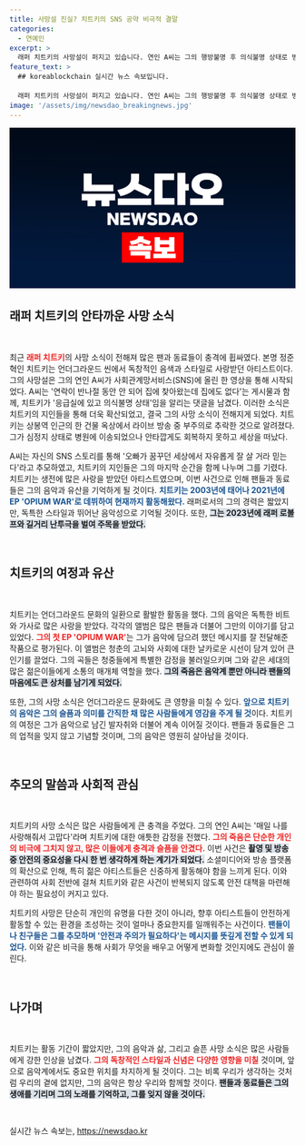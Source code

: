 ```yaml
---
title: 사망설 진실? 치트키의 SNS 공약 비극적 결말
categories:
  - 연예인
excerpt: >
  래퍼 치트키의 사망설이 퍼지고 있습니다. 연인 A씨는 그의 행방불명 후 의식불명 상태로 병원에 이송됐다고 전하며, 끝내 사망 소식을 전했습니다. 팬들과 지인들은 슬픔에 잠겼습니다. 클릭해서 자세한 내용을 확인해 보세요!
feature_text: >
  ## koreablockchain 실시간 뉴스 속보입니다.

  래퍼 치트키의 사망설이 퍼지고 있습니다. 연인 A씨는 그의 행방불명 후 의식불명 상태로 병원에 이송됐다고 전하며, 끝내 사망 소식을 전했습니다. 팬들과 지인들은 슬픔에 잠겼습니다. 클릭해서 자세한 내용을 확인해 보세요!
image: '/assets/img/newsdao_breakingnews.jpg'
---
```


<p><img src="/assets/img/newsdao_breakingnews.jpg" alt="koreablockchain 속보" /></p>

<h2 data-ke-size="size26">래퍼 치트키의 안타까운 사망 소식</h2>

<p data-ke-size="size16">&nbsp;</p>

<p data-ke-size="size16">최근 <b><span style="color: #ee2323;">래퍼 치트키</span></b>의 사망 소식이 전해져 많은 팬과 동료들이 충격에 휩싸였다. 본명 정준혁인 치트키는 언더그라운드 씬에서 독창적인 음색과 스타일로 사랑받던 아티스트이다. 그의 사망설은 그의 연인 A씨가 사회관계망서비스(SNS)에 올린 한 영상을 통해 시작되었다. A씨는 '연락이 반나절 동안 안 되어 집에 찾아왔는데 집에도 없다'는 게시물과 함께, 치트키가 '응급실에 있고 의식불명 상태'임을 알리는 댓글을 남겼다. 이러한 소식은 치트키의 지인들을 통해 더욱 확산되었고, 결국 그의 사망 소식이 전해지게 되었다. 치트키는 상봉역 인근의 한 건물 옥상에서 라이브 방송 중 부주의로 추락한 것으로 알려졌다. 그가 심정지 상태로 병원에 이송되었으나 안타깝게도 회복하지 못하고 세상을 떠났다.</p>

<p data-ke-size="size16">A씨는 자신의 SNS 스토리를 통해 '오빠가 꿈꾸던 세상에서 자유롭게 잘 살 거라 믿는다'라고 추모하였고, 치트키의 지인들은 그의 마지막 순간을 함께 나누며 그를 기렸다. 치트키는 생전에 많은 사랑을 받았던 아티스트였으며, 이번 사건으로 인해 팬들과 동료들은 그의 음악과 유산을 기억하게 될 것이다. <b><span style="color: #1a5490;">치트키는 2003년에 태어나 2021년에 EP 'OPIUM WAR'로 데뷔하여 현재까지 활동해왔다.</span></b> 래퍼로서의 그의 경력은 짧았지만, 독특한 스타일과 뛰어난 음악성으로 기억될 것이다. 또한, <b><span style="background-color: #21538527;">그는 2023년에 래퍼 로볼프와 길거리 난투극을 벌여 주목을 받았다.</span></b></p>

<p data-ke-size="size16">&nbsp;</p>

<h2 data-ke-size="size26">치트키의 여정과 유산</h2>

<p data-ke-size="size16">&nbsp;</p>

<p data-ke-size="size16">치트키는 언더그라운드 문화의 일환으로 활발한 활동을 했다. 그의 음악은 독특한 비트와 가사로 많은 사랑을 받았다. 각각의 앨범은 많은 팬들과 더불어 그만의 이야기를 담고 있었다. <b><span style="color: #ee2323;">그의 첫 EP 'OPIUM WAR'</span></b>는 그가 음악에 담으려 했던 메시지를 잘 전달해준 작품으로 평가된다. 이 앨범은 청춘의 고뇌와 사회에 대한 날카로운 시선이 담겨 있어 큰 인기를 끌었다. 그의 곡들은 청중들에게 특별한 감정을 불러일으키며 그와 같은 세대의 많은 젊은이들에게 소통의 매개체 역할을 했다. <b><span style="background-color: #21538527;">그의 죽음은 음악계 뿐만 아니라 팬들의 마음에도 큰 상처를 남기게 되었다.</span></b></p>

<p data-ke-size="size16">또한, 그의 사망 소식은 언더그라운드 문화에도 큰 영향을 미칠 수 있다. <b><span style="color: #1a5490;">앞으로 치트키의 음악은 그의 슬픔과 의미를 간직한 채 많은 사람들에게 영감을 주게 될 것</span></b>이다. 치트키의 여정은 그가 음악으로 남긴 발자취와 더불어 계속 이어질 것이다. 팬들과 동료들은 그의 업적을 잊지 않고 기념할 것이며, 그의 음악은 영원히 살아남을 것이다.</p>

<p data-ke-size="size16">&nbsp;</p>

<h2 data-ke-size="size26">추모의 말씀과 사회적 관심</h2>

<p data-ke-size="size16">&nbsp;</p>

<p data-ke-size="size16">치트키의 사망 소식은 많은 사람들에게 큰 충격을 주었다. 그의 연인 A씨는 '매일 나를 사랑해줘서 고맙다'라며 치트키에 대한 애틋한 감정을 전했다. <b><span style="color: #ee2323;">그의 죽음은 단순한 개인의 비극에 그치지 않고, 많은 이들에게 충격과 슬픔을 안겼다.</span></b> 이번 사건은 <b><span style="background-color: #21538527;">촬영 및 방송 중 안전의 중요성을 다시 한 번 생각하게 하는 계기가 되었다.</span></b> 소셜미디어와 방송 플랫폼의 확산으로 인해, 특히 젊은 아티스트들은 신중하게 활동해야 함을 느끼게 된다. 이와 관련하여 사회 전반에 걸쳐 치트키와 같은 사건이 반복되지 않도록 안전 대책을 마련해야 하는 필요성이 커지고 있다.</p>

<p data-ke-size="size16">치트키의 사망은 단순히 개인의 유명을 다한 것이 아니라, 향후 아티스트들이 안전하게 활동할 수 있는 환경을 조성하는 것이 얼마나 중요한지를 일깨워주는 사건이다. <b><span style="color: #1a5490;">팬들이나 친구들은 그를 추모하며 '안전과 주의가 필요하다'는 메시지를 뜻깊게 전할 수 있게 되었다.</span></b> 이와 같은 비극을 통해 사회가 무엇을 배우고 어떻게 변화할 것인지에도 관심이 쏠린다.</p>

<p data-ke-size="size16">&nbsp;</p>

<h2 data-ke-size="size26">나가며</h2>

<p data-ke-size="size16">&nbsp;</p>

<p data-ke-size="size16">치트키는 활동 기간이 짧았지만, 그의 음악과 삶, 그리고 슬픈 사망 소식은 많은 사람들에게 강한 인상을 남겼다. <b><span style="color: #ee2323;">그의 독창적인 스타일과 신념은 다양한 영향을 미칠</span></b> 것이며, 앞으로 음악계에서도 중요한 위치를 차지하게 될 것이다. 그는 비록 우리가 생각하는 것처럼 우리의 곁에 없지만, 그의 음악은 항상 우리와 함께할 것이다. <b><span style="background-color: #21538527;">팬들과 동료들은 그의 생애를 기리며 그의 노래를 기억하고, 그를 잊지 않을 것이다.</span></b></p>

<p data-ke-size="size16">&nbsp;</p>
실시간 뉴스 속보는, <a href="https://newsdao.kr" rel="dofollow">https://newsdao.kr</a>


